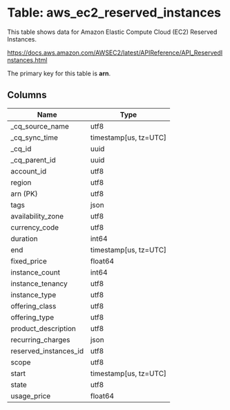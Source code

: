 # Table: aws_ec2_reserved_instances

This table shows data for Amazon Elastic Compute Cloud (EC2) Reserved Instances.

https://docs.aws.amazon.com/AWSEC2/latest/APIReference/API_ReservedInstances.html

The primary key for this table is **arn**.

## Columns

| Name          | Type          |
| ------------- | ------------- |
|_cq_source_name|utf8|
|_cq_sync_time|timestamp[us, tz=UTC]|
|_cq_id|uuid|
|_cq_parent_id|uuid|
|account_id|utf8|
|region|utf8|
|arn (PK)|utf8|
|tags|json|
|availability_zone|utf8|
|currency_code|utf8|
|duration|int64|
|end|timestamp[us, tz=UTC]|
|fixed_price|float64|
|instance_count|int64|
|instance_tenancy|utf8|
|instance_type|utf8|
|offering_class|utf8|
|offering_type|utf8|
|product_description|utf8|
|recurring_charges|json|
|reserved_instances_id|utf8|
|scope|utf8|
|start|timestamp[us, tz=UTC]|
|state|utf8|
|usage_price|float64|